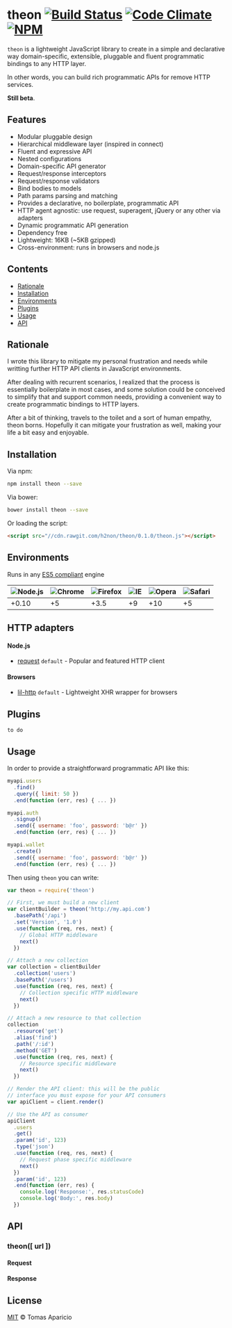 # theon [![Build Status](https://api.travis-ci.org/h2non/theon.svg?branch=master&style=flat)][travis] [![Code Climate](https://codeclimate.com/github/h2non/theon/badges/gpa.svg)](https://codeclimate.com/github/h2non/theon) [![NPM](https://img.shields.io/npm/v/theon.svg)](https://www.npmjs.org/package/theon)


`theon` is a lightweight JavaScript library to create in a simple and declarative way domain-specific, extensible, pluggable and fluent programmatic bindings to any HTTP layer.

In other words, you can build rich programmatic APIs for remove HTTP services.

**Still beta**.

## Features

- Modular pluggable design
- Hierarchical middleware layer (inspired in connect)
- Fluent and expressive API
- Nested configurations
- Domain-specific API generator
- Request/response interceptors
- Request/response validators
- Bind bodies to models
- Path params parsing and matching
- Provides a declarative, no boilerplate, programmatic API
- HTTP agent agnostic: use request, superagent, jQuery or any other via adapters
- Dynamic programmatic API generation
- Dependency free
- Lightweight: 16KB (~5KB gzipped)
- Cross-environment: runs in browsers and node.js

## Contents

- [Rationale](#rationale)
- [Installation](#installation)
- [Environments](#environments)
- [Plugins](#plugins)
- [Usage](#usage)
- [API](#api)

## Rationale

I wrote this library to mitigate my personal frustration and needs while writting further HTTP API clients in JavaScript environments.

After dealing with recurrent scenarios, I realized that the process is essentially boilerplate in most cases, and some solution could be  conceived to simplify that and support common needs, providing a convenient way to create programmatic bindings to HTTP layers.

After a bit of thinking, travels to the toilet and a sort of human empathy, theon borns. Hopefully it can mitigate your frustration as well, making your life a bit easy and enjoyable.

## Installation

Via npm:
```bash
npm install theon --save
```

Via bower:
```bash
bower install theon --save
```

Or loading the script:
```html
<script src="//cdn.rawgit.com/h2non/theon/0.1.0/theon.js"></script>
```

## Environments

Runs in any [ES5 compliant](http://kangax.github.io/mcompat-table/es5/) engine

![Node.js](https://cdn0.iconfinder.com/data/icons/long-shadow-web-icons/512/nodejs-48.png) | ![Chrome](https://raw.github.com/alrra/browser-logos/master/chrome/chrome_48x48.png) | ![Firefox](https://raw.github.com/alrra/browser-logos/master/firefox/firefox_48x48.png) | ![IE](https://raw.github.com/alrra/browser-logos/master/internet-explorer/internet-explorer_48x48.png) | ![Opera](https://raw.github.com/alrra/browser-logos/master/opera/opera_48x48.png) | ![Safari](https://raw.github.com/alrra/browser-logos/master/safari/safari_48x48.png)
---  | --- | --- | --- | --- | --- |
+0.10 | +5 | +3.5 | +9 | +10 | +5 |

## HTTP adapters

#### Node.js

- [request](https://github.com/request/request) `default` - Popular and featured HTTP client

#### Browsers

- [lil-http](https://github.com/lil-js/http) `default` - Lightweight XHR wrapper for browsers

## Plugins

`to do`

## Usage

In order to provide a straightforward programmatic API like this:
```js
myapi.users
  .find()
  .query({ limit: 50 })
  .end(function (err, res) { ... })

myapi.auth
  .signup()
  .send({ username: 'foo', password: 'b@r' })
  .end(function (err, res) { ... })

myapi.wallet
  .create()
  .send({ username: 'foo', password: 'b@r' })
  .end(function (err, res) { ... })
```

Then using `theon` you can write:
```js
var theon = require('theon')

// First, we must build a new client
var clientBuilder = theon('http://my.api.com')
  .basePath('/api')
  .set('Version', '1.0')
  .use(function (req, res, next) {
    // Global HTTP middleware
    next()
  })

// Attach a new collection
var collection = clientBuilder
  .collection('users')
  .basePath('/users')
  .use(function (req, res, next) {
    // Collection specific HTTP middleware
    next()
  })

// Attach a new resource to that collection
collection
  .resource('get')
  .alias('find')
  .path('/:id')
  .method('GET')
  .use(function (req, res, next) {
    // Resource specific middleware
    next()
  })

// Render the API client: this will be the public
// interface you must expose for your API consumers
var apiClient = client.render()

// Use the API as consumer
apiClient
  .users
  .get()
  .param('id', 123)
  .type('json')
  .use(function (req, res, next) {
    // Request phase specific middleware
    next()
  })
  .param('id', 123)
  .end(function (err, res) {
    console.log('Response:', res.statusCode)
    console.log('Body:', res.body)
  })
```

## API

### theon([ url ])

#### Request

#### Response

## License

[MIT](http://opensource.org/licenses/MIT) © Tomas Aparicio

[travis]: http://travis-ci.org/h2non/theon
